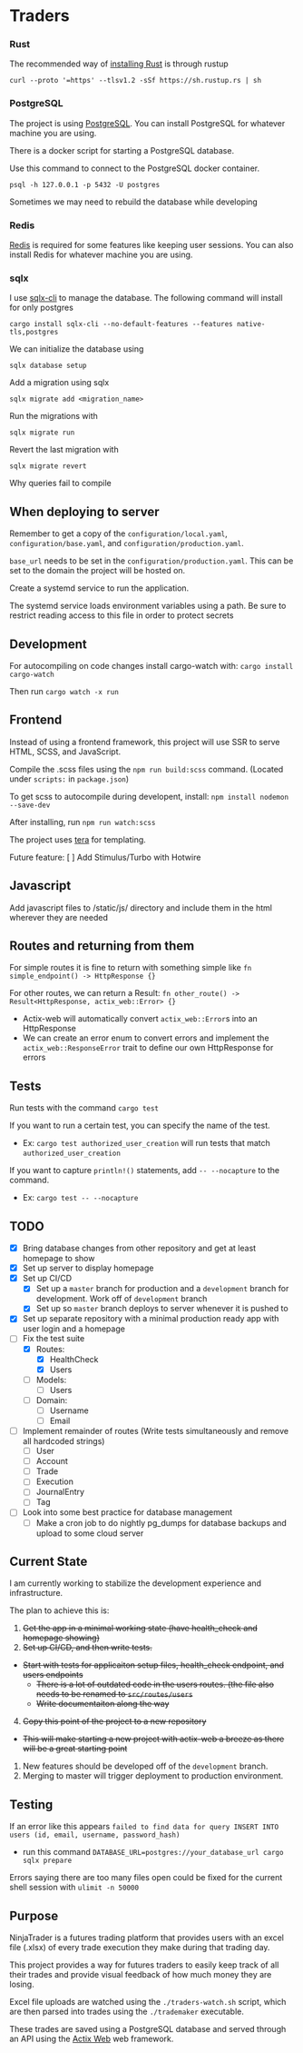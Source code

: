 # Traders

### Rust

The recommended way of [installing Rust](https://www.rust-lang.org/tools/install) is through rustup

`curl --proto '=https' --tlsv1.2 -sSf https://sh.rustup.rs | sh`

### PostgreSQL

The project is using [PostgreSQL](https://www.postgresql.org/). You can install PostgreSQL for whatever machine you are using.

There is a docker script for starting a PostgreSQL database.

Use this command to connect to the PostgreSQL docker container.

`psql -h 127.0.0.1 -p 5432 -U postgres`

Sometimes we may need to rebuild the database while developing

### Redis

[Redis](https://github.com/redis/redis) is required for some features like keeping user sessions.
You can also install Redis for whatever machine you are using.

### sqlx

I use [sqlx-cli](https://github.com/launchbadge/sqlx/tree/main/sqlx-cli) to manage the database. The following command will install for only postgres

`cargo install sqlx-cli --no-default-features --features native-tls,postgres`

We can initialize the database using

`sqlx database setup`

Add a migration using sqlx

`sqlx migrate add <migration_name>`

Run the migrations with

`sqlx migrate run`

Revert the last migration with

`sqlx migrate revert`

Why queries fail to compile

## When deploying to server

Remember to get a copy of the `configuration/local.yaml`, `configuration/base.yaml`, and `configuration/production.yaml`.

`base_url` needs to be set in the `configuration/production.yaml`. This can be set to the domain the project
will be hosted on.

Create a systemd service to run the application.

The systemd service loads environment variables using a path. Be sure to restrict reading access to this file
in order to protect secrets

## Development

For autocompiling on code changes install cargo-watch with: `cargo install cargo-watch`

Then run `cargo watch -x run`

## Frontend

Instead of using a frontend framework, this project will use SSR to serve HTML, SCSS, and JavaScript.

Compile the .scss files using the `npm run build:scss` command. (Located under `scripts:` in `package.json`)

To get scss to autocompile during developent, install: `npm install nodemon --save-dev`

After installing, run `npm run watch:scss`

The project uses [tera](https://github.com/Keats/tera) for templating.

Future feature:
  [ ] Add Stimulus/Turbo with Hotwire

## Javascript

Add javascript files to /static/js/ directory and include them in the html wherever they are needed

## Routes and returning from them

For simple routes it is fine to return with something simple like `fn simple_endpoint() -> HttpResponse {}`

For other routes, we can return a Result: `fn other_route() -> Result<HttpResponse, actix_web::Error> {}`
 - Actix-web will automatically convert `actix_web::Error`s into an HttpResponse
 - We can create an error enum to convert errors and implement the `actix_web::ResponseError` trait to define our own HttpResponse for errors

## Tests

Run tests with the command `cargo test`

If you want to run a certain test, you can specify the name of the test.
 - Ex: `cargo test authorized_user_creation` will run tests that match `authorized_user_creation`

If you want to capture `println!()` statements, add `-- --nocapture` to the command.
 - Ex: `cargo test -- --nocapture`


## TODO
- [x] Bring database changes from other repository and get at least homepage to show
- [x] Set up server to display homepage
- [x] Set up CI/CD
  - [x] Set up a `master` branch for production and a `development` branch for development. Work off of `development` branch
  - [x] Set up so `master` branch deploys to server whenever it is pushed to
- [x] Set up separate repository with a minimal production ready app with user login and a homepage
- [ ] Fix the test suite
  - [x] Routes:
    - [x] HealthCheck
    - [x] Users
  - [ ] Models:
    - [ ] Users
  - [ ] Domain:
    - [ ] Username
    - [ ] Email
- [ ] Implement remainder of routes (Write tests simultaneously and remove all hardcoded strings)
  - [ ] User
  - [ ] Account
  - [ ] Trade
  - [ ] Execution
  - [ ] JournalEntry
  - [ ] Tag
- [ ] Look into some best practice for database management
  - [ ] Make a cron job to do nightly pg_dumps for database backups and upload to some cloud server

## Current State

I am currently working to stabilize the development experience and infrastructure.

The plan to achieve this is:
1. ~~Get the app in a minimal working state (have health_check and homepage showing)~~
2. ~~Set up CI/CD, and then write tests.~~
  - ~~Start with tests for applicaiton setup files, health_check endpoint, and users endpoints~~
    - ~~There is a lot of outdated code in the users routes. (the file also needs to be renamed to `src/routes/users`~~
    - ~~Write documentaiton along the way~~
4. ~~Copy this point of the project to a new repository~~
  - ~~This will make starting a new project with actix-web a breeze as there will be a great starting point~~

1. New features should be developed off of the `development` branch.
2. Merging to master will trigger deployment to production environment.

## Testing

If an error like this appears `failed to find data for query INSERT INTO users (id, email, username, password_hash)`
 - run this command `DATABASE_URL=postgres://your_database_url cargo sqlx prepare`

Errors saying there are too many files open could be fixed for the current shell session with `ulimit -n 50000`

## Purpose

NinjaTrader is a futures trading platform that provides users with an excel file (.xlsx) of every trade execution they make during that trading day.

This project provides a way for futures traders to easily keep track of all their trades and provide visual feedback of how much money they are losing.

Excel file uploads are watched using the `./traders-watch.sh` script, which are then parsed into trades using the `./trademaker` executable.

These trades are saved using a PostgreSQL database and served through an API using the [Actix Web](https://github.com/actix/actix-web "Actix Web") web framework.


